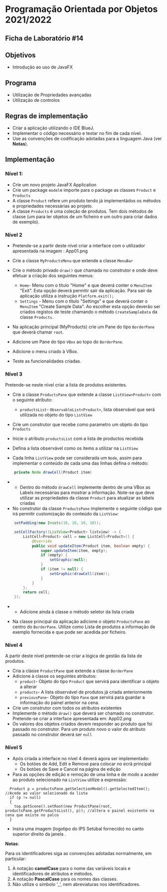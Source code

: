 # Programação Orientada por Objetos 2021/2022

## Ficha de Laboratório #14

## Objetivos

- Introdução ao uso de JavaFX

## Programa

- Utilização de Propriedades avançadas
- Utilização de controlos

## Regras de implementação

- Criar a aplicação utilizando o IDE BlueJ.
- Implementar o código necessário e testar no fim de cada nível.
- Use as convenções de codificação adotadas para a linguagem Java (ver **Notas**).

## Implementação

### Nível 1:

- Crie um novo projeto JavaFX Application  
- Crie um package `model`e importe para o package as classes `Product` e `Products`
- A classe `Product` refere um produto tendo já implementádos os métodos e propriedades necessárias ao projeto.
- A classe `Products` é uma coleção de produtos. Tem dois métodos de classe (um para ler objetos de um ficheiro e um outro para criar dados de exemplo).

### Nível 2

- Pretende-se a partir deste nível criar a  interface com o utilizador apresentada na imagem : App01.png

- Crie a classe `MyProductsMenu` que extende a classe `MenuBar`

- Crie o método privado `draw()` que chamada no construtor e onde deve efetuar a criação dos seguintes menus:
  
  - `Home`- Menu com o título "Home" e que deverá conter o `MenuItem` "Exit". Esta opção deverá permitir sair da aplicação. Para sair da aplicação utiliza a instrução `Platform.exit();`
  - `Settings` - Menu com o título "Settings" e que deverá conter o `MenuItem` "Create Sample Data". Ao escolher esta opção deverão ser criados registos de teste chamando o método `CreateSampleData` da classe `Products`.

- Na aplicação principal (MyProducts) crie um Pane do tipo `BorderPane` que deverá chamar `root`.

- Adicione um Pane do tipo `VBox` ao topo do `BorderPane`.

- Adicione o menu criado à VBox.

- Teste as funcionalidades criadas.

### Nível 3

Pretende-se neste nível criar a lista de produtos existentes.

- Crie a classe `ProductsPane` que extende a classe `ListView<Product>` com o seguinte atributo:
  
  - `productsList`- `ObservableList<Product>`, lista observável que será utilizada no objeto do tipo `ListView`

- Crie um construtor que recebe como parametro um objeto do tipo `Products`

- Inicie o atributo `productsList` com a lista de productos recebida

- Defina a lista observável como os items a utilizar na `ListView`

- Cada linha `ListView` pode ser considerada um `Node`, assim para implementar o conteúdo de cada uma das linhas defina o método:

```java
    private Node drawCell(Product item)
```

- - Dentro do método `drawCell` implemente dentro de uma VBox as Labels necessárias para mostrar a informação. Note-se que deve utilizar as propriedades da classe `Product` para atualizar as labels criadas
- No construtor da classe `ProductsPane` implemente o seguinte código que irá permitir customização do conteúdo da `ListView`:

```java
    setPadding(new Insets(10, 10, 10, 10));

    setCellFactory((ListView<Product> listview) -> {
        ListCell<Product> cell = new ListCell<Product>() {
            @Override
            public void updateItem(Product item, boolean empty) {
                super.updateItem(item, empty);
                if (empty) {
                    setGraphic(null);
                }
                if (item != null) {
                    setGraphic(drawCell(item));
                }
            }
        };
        return cell;
    });
```

- - Adicione ainda à classe o método seletor da lista criada

- Na classe principal da aplicação adicione o objeto `ProductsPane` ao centro do `BorderPane`. Utilize como Lista de produtos a informação de exemplo fornecida e que pode ser acedida por ficheiro.

### Nível 4

A partir deste nível pretende-se criar a lógica de gestão da lista de produtos.

- Cria a classe `ProductPane` que extende a classe `BorderPane`
- Adicione à classe os seguintes atributos:
  - `product`- Objeto do tipo `Product` que servirá para identificar o objeto a alterar
  - `products`- A lista observável de produtos já criada anteriormente
  - `previousPane`- Objeto do tipo `Pane` que servirá para guardar a informação do painel anterior na cena.
- Crie um construtor com todos os atributos existentes
- Implemente o método `draw()` que deverá ser chamado no construtor. Pretende-se criar a  interface apresentada em: App02.png
- Os valores dos objetos criados devem responder ao produto que foi passado no construtor. Para um produto novo o valor do atributo passado no construtor deverá ser `null`

### Nível 5

- Após criada a interface no nível 4 deverá agora ser implementado:
  - Os botões de Add, Edit e Remove para colocar no ecrã principal
  - Os botões de Save e Cancel na página de edição
- Para as opções de edição e remoção de uma linha e de modo a aceder ao produto selecionado na `ListView` utilize a expressão:

```
  Product p = productsPane.getSelectionModel().getSelectedItem(); //Acede ao valor selecionado da lista
  if (p != null)
  {
    top.getScene().setRoot(new ProductPane(root, productsPane.getProductsList(), p)); //altera o painel existente na cena que existe no palco
  }
```

- Insira uma  imagem (logotipo do IPS Setúbal fornecido) no canto superior direito da janela .

**Notas**:

Para os identificadores siga as convenções adotadas normalmente, em particular:

1. A notação **camelCase** para o nome das variáveis locais e identificadores de atributos e métodos.
2. A notação **PascalCase** para os nomes das classes.
3. Não utilize o símbolo ‘_’, nem abreviaturas nos identificadores.